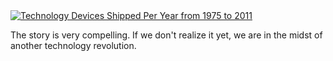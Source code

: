 <html><body><a href="http://www.asymco.com/2012/01/17/the-rise-and-fall-of-personal-computing/"><img src="http://xtoinf.files.wordpress.com/2013/07/screen-shot-2012-01-18-at-1-18-1-23-25-pm.png" class="size-full" alt="Technology Devices Shipped Per Year from 1975 to 2011"></a>



<p>The story is very compelling.  If we don't realize it yet, we are in the midst of another technology revolution.</p></body></html>